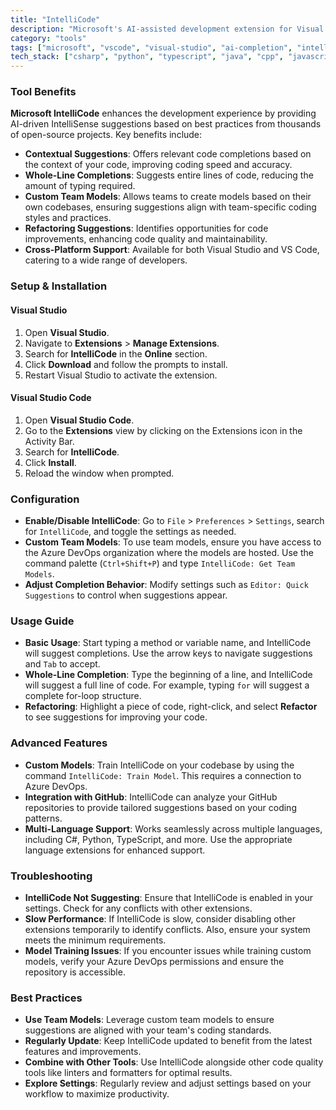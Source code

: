 ```yaml
---
title: "IntelliCode"
description: "Microsoft's AI-assisted development extension for Visual Studio and VS Code that enhances coding efficiency through intelligent code suggestions."
category: "tools"
tags: ["microsoft", "vscode", "visual-studio", "ai-completion", "intellisense", "team-models", "code-quality", "refactoring"]
tech_stack: ["csharp", "python", "typescript", "java", "cpp", "javascript", "ruby"]
---
```


### Tool Benefits
**Microsoft IntelliCode** enhances the development experience by providing AI-driven IntelliSense suggestions based on best practices from thousands of open-source projects. Key benefits include:
- **Contextual Suggestions**: Offers relevant code completions based on the context of your code, improving coding speed and accuracy.
- **Whole-Line Completions**: Suggests entire lines of code, reducing the amount of typing required.
- **Custom Team Models**: Allows teams to create models based on their own codebases, ensuring suggestions align with team-specific coding styles and practices.
- **Refactoring Suggestions**: Identifies opportunities for code improvements, enhancing code quality and maintainability.
- **Cross-Platform Support**: Available for both Visual Studio and VS Code, catering to a wide range of developers.

### Setup & Installation
#### Visual Studio
1. Open **Visual Studio**.
2. Navigate to **Extensions** > **Manage Extensions**.
3. Search for **IntelliCode** in the **Online** section.
4. Click **Download** and follow the prompts to install.
5. Restart Visual Studio to activate the extension.

#### Visual Studio Code
1. Open **Visual Studio Code**.
2. Go to the **Extensions** view by clicking on the Extensions icon in the Activity Bar.
3. Search for **IntelliCode**.
4. Click **Install**.
5. Reload the window when prompted.

### Configuration
- **Enable/Disable IntelliCode**: Go to `File` > `Preferences` > `Settings`, search for `IntelliCode`, and toggle the settings as needed.
- **Custom Team Models**: To use team models, ensure you have access to the Azure DevOps organization where the models are hosted. Use the command palette (`Ctrl+Shift+P`) and type `IntelliCode: Get Team Models`.
- **Adjust Completion Behavior**: Modify settings such as `Editor: Quick Suggestions` to control when suggestions appear.

### Usage Guide
- **Basic Usage**: Start typing a method or variable name, and IntelliCode will suggest completions. Use the arrow keys to navigate suggestions and `Tab` to accept.
- **Whole-Line Completion**: Type the beginning of a line, and IntelliCode will suggest a full line of code. For example, typing `for` will suggest a complete for-loop structure.
- **Refactoring**: Highlight a piece of code, right-click, and select **Refactor** to see suggestions for improving your code.

### Advanced Features
- **Custom Models**: Train IntelliCode on your codebase by using the command `IntelliCode: Train Model`. This requires a connection to Azure DevOps.
- **Integration with GitHub**: IntelliCode can analyze your GitHub repositories to provide tailored suggestions based on your coding patterns.
- **Multi-Language Support**: Works seamlessly across multiple languages, including C#, Python, TypeScript, and more. Use the appropriate language extensions for enhanced support.

### Troubleshooting
- **IntelliCode Not Suggesting**: Ensure that IntelliCode is enabled in your settings. Check for any conflicts with other extensions.
- **Slow Performance**: If IntelliCode is slow, consider disabling other extensions temporarily to identify conflicts. Also, ensure your system meets the minimum requirements.
- **Model Training Issues**: If you encounter issues while training custom models, verify your Azure DevOps permissions and ensure the repository is accessible.

### Best Practices
- **Use Team Models**: Leverage custom team models to ensure suggestions are aligned with your team's coding standards.
- **Regularly Update**: Keep IntelliCode updated to benefit from the latest features and improvements.
- **Combine with Other Tools**: Use IntelliCode alongside other code quality tools like linters and formatters for optimal results.
- **Explore Settings**: Regularly review and adjust settings based on your workflow to maximize productivity.